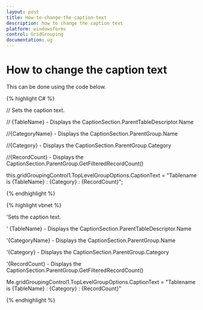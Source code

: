 ```yaml
---
layout: post
title: How-to-change-the-caption-text
description: how to change the caption text
platform: windowsforms
control: GridGrouping
documentation: ug
---
```


# How to change the caption text

This can be done using the code below.


{% highlight C# %}




// Sets the caption text.

// {TableName} - Displays the CaptionSection.ParentTableDescriptor.Name

//{CategoryName} - Displays the CaptionSection.ParentGroup.Name

//{Category} - Displays the CaptionSection.ParentGroup.Category

//{RecordCount} - Displays the CaptionSection.ParentGroup.GetFilteredRecordCount()

this.gridGroupingControl1.TopLevelGroupOptions.CaptionText = "Tablename is {TableName} : {Category} : {RecordCount}";

{% endhighlight %}



{% highlight vbnet %}


'Sets the caption text.

' {TableName} - Displays the CaptionSection.ParentTableDescriptor.Name

'{CategoryName} - Displays the CaptionSection.ParentGroup.Name

'{Category} - Displays the CaptionSection.ParentGroup.Category

'{RecordCount} - Displays the CaptionSection.ParentGroup.GetFilteredRecordCount()

Me.gridGroupingControl1.TopLevelGroupOptions.CaptionText = "Tablename is {TableName} : {Category} : {RecordCount}"

{% endhighlight %}

